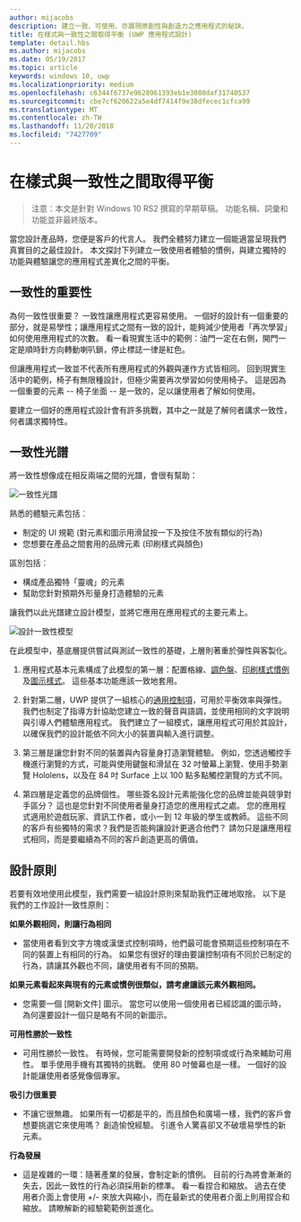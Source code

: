 ```yaml
---
author: mijacobs
description: 建立一致、可使用、亦展現原創性與創造力之應用程式的秘訣。
title: 在樣式與一致性之間取得平衡 (UWP 應用程式設計)
template: detail.hbs
ms.author: mijacobs
ms.date: 05/19/2017
ms.topic: article
keywords: windows 10, uwp
ms.localizationpriority: medium
ms.openlocfilehash: c6344f6737e9628961393eb1e3080daf31740537
ms.sourcegitcommit: cbe7cf620622a5e4df7414f9e38dfecec1cfca99
ms.translationtype: MT
ms.contentlocale: zh-TW
ms.lasthandoff: 11/20/2018
ms.locfileid: "7427709"
---
```

# <a name="balancing-style-and-consistency"></a>在樣式與一致性之間取得平衡

 

> 注意：本文是針對 Windows 10 RS2 撰寫的早期草稿。 功能名稱、詞彙和功能並非最終版本。

當您設計產品時，您便是客戶的代言人。 我們全體努力建立一個能適當呈現我們真實目的之最佳設計。 本文探討下列建立一致使用者體驗的慣例，與建立獨特的功能與體驗讓您的應用程式差異化之間的平衡。 

 
## <a name="the-importance-of-consistency"></a>一致性的重要性
為何一致性很重要？ 一致性讓應用程式更容易使用。 一個好的設計有一個重要的部分，就是易學性；讓應用程式之間有一致的設計，能夠減少使用者「再次學習」如何使用應用程式的次數。 看一看現實生活中的範例：油門一定在右側，開門一定是順時針方向轉動喇叭鎖，停止標誌一律是紅色。 

但讓應用程式一致並不代表所有應用程式的外觀與運作方式皆相同。 回到現實生活中的範例，椅子有無限種設計，但極少需要再次學習如何使用椅子。 這是因為一個重要的元素 -- 椅子坐面 -- 是一致的，足以讓使用者了解如何使用。 

要建立一個好的應用程式設計會有許多挑戰，其中之一就是了解何者講求一致性，何者講求獨特性。 

## <a name="the-consistency-spectrum"></a>一致性光譜
 將一致性想像成在相反兩端之間的光譜，會很有幫助：


![一致性光譜](images/consistency/consistency-spectrum.png)

熟悉的體驗元素包括︰
-   制定的 UI 規範 (對元素和圖示用滑鼠按一下及按住不放有類似的行為)
-   您想要在產品之間套用的品牌元素 (印刷樣式與顏色)

區別包括︰
-   構成產品獨特「靈魂」的元素
-   幫助您針對預期外形量身打造體驗的元素

讓我們以此光譜建立設計模型，並將它應用在應用程式的主要元素上。 

![設計一致性模型](images/consistency/design-consistency-model.png)

在此模型中，基底層提供嘗試與測試一致性的基礎，上層則著重於彈性與客製化。  

1. 應用程式基本元素構成了此模型的第一層：配置格線、[調色盤](color.md)、[印刷樣式慣例](typography.md)及[圖示樣式](icons.md)。 這些基本功能應該一致地套用。 

2. 針對第二層，UWP 提供了一組核心的[通用控制項](../controls-and-patterns/index.md)，可用於平衡效率與彈性。 我們也制定了指導方針協助您建立一致的聲音與語調，並使用相同的文字說明與引導人們體驗應用程式。 我們建立了一組模式，讓應用程式可用於其設計，以確保我們的設計能依不同大小的裝置與輸入進行調整。 
3. 第三層是讓您針對不同的裝置與內容量身打造瀏覽體驗。 例如，您透過觸控手機進行瀏覽的方式，可能與使用鍵盤和滑鼠在 32 吋螢幕上瀏覽、使用手勢瀏覽 Hololens，以及在 84 吋 Surface 上以 100 點多點觸控瀏覽的方式不同。
4. 第四層是定義您的品牌個性。 哪些簽名設計元素能強化您的品牌並能與競爭對手區分？ 這也是您針對不同使用者量身打造您的應用程式之處。 您的應用程式適用於遊戲玩家、資訊工作者，或小一到 12 年級的學生或教師。 這些不同的客戶有些獨特的需求？我們是否能夠讓設計更適合他們？ 請勿只是讓應用程式相同，而是要繼續為不同的客戶創造更高的價值。  


## <a name="design-principles"></a>設計原則
若要有效地使用此模型，我們需要一組設計原則來幫助我們正確地取捨。 以下是我們的工作設計一致性原則：

**如果外觀相同，則讓行為相同**
-   當使用者看到文字方塊或漢堡式控制項時，他們最可能會預期這些控制項在不同的裝置上有相同的行為。 如果您有很好的理由要讓控制項有不同於已制定的行為，請讓其外觀也不同，讓使用者有不同的預期。

**如果元素看起來與現有的元素或慣例很類似，請考慮讓該元素外觀相同。**
-   您需要一個 \[開新文件\] 圖示。 當您可以使用一個使用者已經認識的圖示時，為何還要設計一個只是略有不同的新圖示。

**可用性勝於一致性**
-   可用性勝於一致性。 有時候，您可能需要開發新的控制項或或行為來輔助可用性。 單手使用手機有其獨特的挑戰。 使用 80 吋螢幕也是一樣。 一個好的設計能讓使用者感覺像個專家。 

**吸引力很重要**
-   不讓它很無趣。 如果所有一切都是平的，而且顏色和廣場一樣，我們的客戶會想要挑選它來使用嗎？ 創造愉悅經驗。 引進令人驚喜卻又不破壞易學性的新元素。 

**行為發展**
-   這是複雜的一環：隨著產業的發展，會制定新的慣例。 目前的行為將會漸漸的失去，因此一致性的行為必須採用新的標準。 看一看捏合和縮放。 過去在使用者介面上會使用 +/- 來放大與縮小，而在最新式的使用者介面上則用捏合和縮放。 請瞭解新的經驗範範例並進化。 
